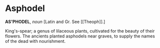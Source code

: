 # Asphodel

**AS'PHODEL**, _noun_ \[Latin and Gr. See [[Theoph]].\]

King's-spear; a genus of lilaceous plants, cultivated for the beauty of their flowers. The ancients planted asphodels near graves, to supply the names of the dead with nourishment.